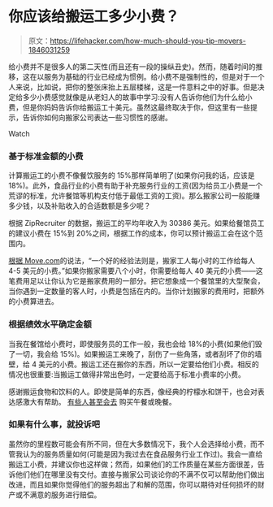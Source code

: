 # 你应该给搬运工多少小费？

> 原文：<https://lifehacker.com/how-much-should-you-tip-movers-1846031259>

给小费并不是很多人的第二天性(而且还有一段的操纵丑史)。然而，随着时间的推移，这在以服务为基础的行业已经成为惯例。给小费不是强制性的，但是对于一个人来说，比如说，把你的整张床抬上五层楼梯，这是一件意料之中的好事。但是决定给多少小费感觉就像是从老妇人的故事中学习:没有人告诉你他们为什么给小费，但是你妈妈告诉你给搬运工十美元。虽然这最终取决于你，但这里有一些提示，告诉你如何向搬家公司表达一些习惯性的感谢。

Watch

### 基于标准金额的小费

计算搬运工的小费不像餐饮服务的 15%那样简单明了(如果你问我的话，应该是 18%)。此外，食品行业的小费有助于补充服务行业的工资(因为给员工小费是一个荒谬的标准，允许餐馆等机构支付低于最低工资的工资)。那么搬家公司一般能赚多少钱，以及补贴收入的合适数额是多少呢？

根据 ZipRecruiter 的数据，搬运工的平均年收入为 30386 美元。如果给餐馆员工的建议小费在 15%到 20%之间，根据工作的成本，你可以预计搬运工会在这个范围内。

[根据 Move.com](https://www.mymove.com/pro-services/guides/how-much-to-tip-movers/)的说法，“一个好的经验法则是，搬家工人每小时的工作给每人 4-5 美元的小费。”如果你搬家需要八个小时，你需要给每人 40 美元的小费——这笔费用足以让你认为它是搬家费用的一部分。把它想象成一个餐馆里的大型聚会，当你遇到一定数量的客人时，小费是包括在内的。当你计划搬家的费用时，把额外的小费算进去。

### 根据绩效水平确定金额

当我在餐馆给小费时，即使服务员的工作一般，我也会给 18%的小费(如果他们毁了一切，我会给 15%)。如果搬运工来晚了，刮伤了一些角落，或者刮坏了你的墙壁，给 4 美元的小费。搬运工还在搬你的东西，所以一定要给他们小费。相反的情况也很重要:当搬运工做得非常出色时，一定要给高于标准小费率的小费。

感谢搬运食物和饮料的人。即使是简单的东西，像经典的柠檬水和饼干，也会对表达感激大有帮助。 [有些人甚至会去](https://www.smartboxmovingandstorage.com/blog/post/smartblog/2017/10/02/5-savvy-ways-to-show-appreciation-to-your-movers#:~:text=Show%20your%20gratitude%20for%20your,greatly%20appreciated%20by%20your%20movers.) 购买午餐或晚餐。

### 如果有什么事，就投诉吧

虽然你的里程数可能会有所不同，但在大多数情况下，我个人会选择给小费，而不管我认为的服务质量如何(可能是因为我过去在食品服务行业工作过)。我会一直给搬运工小费，并建议你也这样做；然而，如果他们的工作质量在某些方面很差，告诉他们他们在哪里没有交付。直接与搬家公司谈论你的不满不仅可以帮助他们做出改进，而且如果你觉得他们的服务超出了和解的范围，你可以期待对任何损坏的财产或不满意的服务进行赔偿。